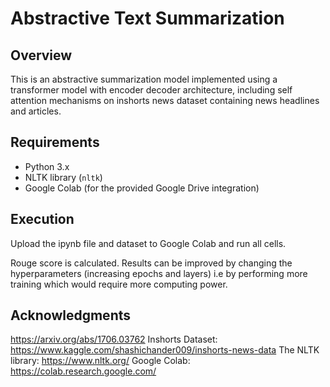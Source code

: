 # Abstractive Text Summarization 

## Overview

This is an abstractive summarization model implemented using a transformer model with encoder decoder architecture, including self attention mechanisms on inshorts news dataset containing news headlines and articles.


## Requirements

- Python 3.x
- NLTK library (`nltk`)
- Google Colab (for the provided Google Drive integration)

## Execution
Upload the ipynb file and dataset to Google Colab and run all cells.

Rouge score is calculated. Results can be improved by changing the hyperparameters (increasing epochs and layers) i.e by performing more training which would require more computing power.

## Acknowledgments
https://arxiv.org/abs/1706.03762
Inshorts Dataset: https://www.kaggle.com/shashichander009/inshorts-news-data
The NLTK library: https://www.nltk.org/
Google Colab: https://colab.research.google.com/
